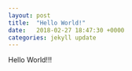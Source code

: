 ```yaml
---
layout: post
title:  "Hello World!"
date:   2018-02-27 18:47:30 +0000
categories: jekyll update
---
```


Hello World!!!